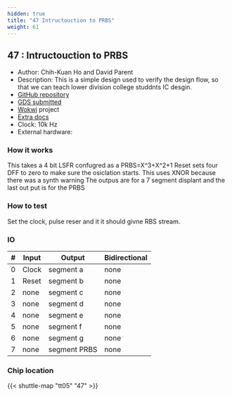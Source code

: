 ```yaml
---
hidden: true
title: "47 Intructouction to PRBS"
weight: 61
---
```


## 47 : Intructouction to PRBS

* Author: Chih-Kuan Ho and David Parent 
* Description: This is a simple design used to verify the design flow, so that we can teach lower division college studdnts IC desgin.
* [GitHub repository](https://github.com/davidparent/PRBS-ASIC)
* [GDS submitted](https://github.com/davidparent/PRBS-ASIC/actions/runs/6750498255)
* [Wokwi](https://wokwi.com/projects/380409904919056385) project
* [Extra docs]()
* Clock: 10k Hz
* External hardware: 



### How it works

This takes a 4 bit LSFR confugred as a PRBS=X^3+X^2+1  Reset sets four DFF to zero   to make sure the osiclation starts. This uses XNOR because there was a synth warning The outpus are for a 7 segment displant and the last out put is for the PRBS


### How to test

Set the clock, pulse reser and it it should givne RBS stream.


### IO

| # | Input        | Output       | Bidirectional      |
|---|--------------|--------------| -------------------|
| 0 | Clock  | segment a | none |
| 1 | Reset  | segment b | none |
| 2 | none  | segment c | none |
| 3 | none  | segment d | none |
| 4 | none  | segment e | none |
| 5 | none  | segment f | none |
| 6 | none  | segment g | none |
| 7 | none  | segment PRBS | none |

### Chip location

{{< shuttle-map "tt05" "47" >}}
